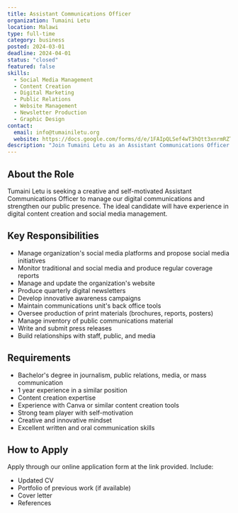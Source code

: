 ```yaml
---
title: Assistant Communications Officer
organization: Tumaini Letu
location: Malawi
type: full-time
category: business
posted: 2024-03-01
deadline: 2024-04-01
status: "closed"
featured: false
skills:
  - Social Media Management
  - Content Creation
  - Digital Marketing
  - Public Relations
  - Website Management
  - Newsletter Production
  - Graphic Design
contact:
  email: info@tumainiletu.org
  website: https://docs.google.com/forms/d/e/1FAIpQLSef4wT3hQtt3xnrmRZTTG6001iUoBir7aTuuIT2vrHO8ImSWQ/viewform
description: "Join Tumaini Letu as an Assistant Communications Officer to manage our digital presence, create engaging content, and strengthen our communications efforts across various platforms."
---
```


## About the Role

Tumaini Letu is seeking a creative and self-motivated Assistant Communications Officer to manage our digital communications and strengthen our public presence. The ideal candidate will have experience in digital content creation and social media management.

## Key Responsibilities

- Manage organization's social media platforms and propose social media initiatives
- Monitor traditional and social media and produce regular coverage reports
- Manage and update the organization's website
- Produce quarterly digital newsletters
- Develop innovative awareness campaigns
- Maintain communications unit's back office tools
- Oversee production of print materials (brochures, reports, posters)
- Manage inventory of public communications material
- Write and submit press releases
- Build relationships with staff, public, and media

## Requirements

- Bachelor's degree in journalism, public relations, media, or mass communication
- 1 year experience in a similar position
- Content creation expertise
- Experience with Canva or similar content creation tools
- Strong team player with self-motivation
- Creative and innovative mindset
- Excellent written and oral communication skills

## How to Apply

Apply through our online application form at the link provided. Include:
- Updated CV
- Portfolio of previous work (if available)
- Cover letter
- References
